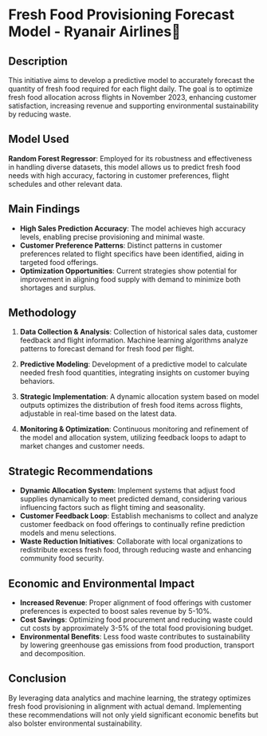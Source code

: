 
# Fresh Food Provisioning Forecast Model - Ryanair Airlines🥗

## Description

This initiative aims to develop a predictive model to accurately forecast the quantity of fresh food required for each flight daily. The goal is to optimize fresh food allocation across flights in November 2023, enhancing customer satisfaction, increasing revenue and supporting environmental sustainability by reducing waste.

## Model Used

**Random Forest Regressor**: Employed for its robustness and effectiveness in handling diverse datasets, this model allows us to predict fresh food needs with high accuracy, factoring in customer preferences, flight schedules and other relevant data.

## Main Findings

- **High Sales Prediction Accuracy**: The model achieves high accuracy levels, enabling precise provisioning and minimal waste.
- **Customer Preference Patterns**: Distinct patterns in customer preferences related to flight specifics have been identified, aiding in targeted food offerings.
- **Optimization Opportunities**: Current strategies show potential for improvement in aligning food supply with demand to minimize both shortages and surplus.

## Methodology

1. **Data Collection & Analysis**: Collection of historical sales data, customer feedback and flight information. Machine learning algorithms analyze patterns to forecast demand for fresh food per flight.
   
2. **Predictive Modeling**: Development of a predictive model to calculate needed fresh food quantities, integrating insights on customer buying behaviors.
   
3. **Strategic Implementation**: A dynamic allocation system based on model outputs optimizes the distribution of fresh food items across flights, adjustable in real-time based on the latest data.
   
4. **Monitoring & Optimization**: Continuous monitoring and refinement of the model and allocation system, utilizing feedback loops to adapt to market changes and customer needs.

## Strategic Recommendations

- **Dynamic Allocation System**: Implement systems that adjust food supplies dynamically to meet predicted demand, considering various influencing factors such as flight timing and seasonality.
- **Customer Feedback Loop**: Establish mechanisms to collect and analyze customer feedback on food offerings to continually refine prediction models and menu selections.
- **Waste Reduction Initiatives**: Collaborate with local organizations to redistribute excess fresh food, through reducing waste and enhancing community food security.

## Economic and Environmental Impact

- **Increased Revenue**: Proper alignment of food offerings with customer preferences is expected to boost sales revenue by 5-10%.
- **Cost Savings**: Optimizing food procurement and reducing waste could cut costs by approximately 3-5% of the total food provisioning budget.
- **Environmental Benefits**: Less food waste contributes to sustainability by lowering greenhouse gas emissions from food production, transport and decomposition.

## Conclusion

By leveraging data analytics and machine learning, the strategy optimizes fresh food provisioning in alignment with actual demand. Implementing these recommendations will not only yield significant economic benefits but also bolster environmental sustainability.
